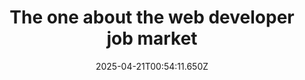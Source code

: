 ---
layout: bookmark
title: The one about the web developer job market
tags:
  - Bookmarks
  - Web Design
  - Working
  - AI
  - Hiring
date: 2025-04-21T00:54:11.650Z
created: 2025-04-21T00:54:11.650Z
modified: 2025-04-21T00:58:06.774Z
link: https://www.baldurbjarnason.com/2024/the-one-about-the-web-developer-job-market/
id: 1019788683
image: https://v1.screenshot.11ty.dev/https%3A%2F%2Fwww.baldurbjarnason.com%2F2024%2Fthe-one-about-the-web-developer-job-market%2F/opengraph/
---